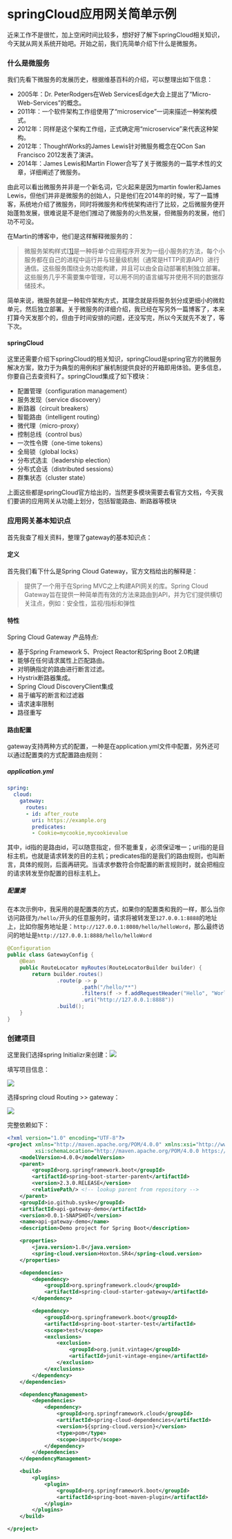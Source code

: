 # springCloud应用网关简单示例

近来工作不是很忙，加上空闲时间比较多，想好好了解下springCloud相关知识，今天就从网关系统开始吧。开始之前，我们先简单介绍下什么是微服务。

### 什么是微服务

我们先看下微服务的发展历史，根据维基百科的介绍，可以整理出如下信息：

- 2005年：Dr. PeterRodgers在Web ServicesEdge大会上提出了“Micro-Web-Services”的概念。
- 2011年：一个软件架构工作组使用了“microservice”一词来描述一种架构模式。
- 2012年：同样是这个架构工作组，正式确定用“microservice”来代表这种架构。
- 2012年：ThoughtWorks的James Lewis针对微服务概念在QCon San Francisco 2012发表了演讲。
- 2014年：James Lewis和Martin Flower合写了关于微服务的一篇学术性的文章，详细阐述了微服务。

由此可以看出微服务并非是一个新名词，它火起来是因为martin fowler和James Lewis，但他们并非是微服务的创始人，只是他们在2014年的时候，写了一篇博客，系统地介绍了微服务，同时将微服务和传统架构进行了比较，之后微服务便开始蓬勃发展，很难说是不是他们推动了微服务的火热发展，但微服务的发展，他们功不可没。

在Martin的博客中，他们是这样解释微服务的：

> 微服务架构样式[[1\]](https://martinfowler.com/articles/microservices.html#footnote-etymology)是一种将单个应用程序开发为一组小服务的方法，每个小服务都在自己的进程中运行并与轻量级机制（通常是HTTP资源API）进行通信。这些服务围绕业务功能构建，并且可以由全自动部署机制独立部署。这些服务几乎不需要集中管理，可以用不同的语言编写并使用不同的数据存储技术。

简单来说，微服务就是一种软件架构方式，其理念就是将服务划分成更细小的微粒单元，然后独立部署。关于微服务的详细介绍，我已经在写另外一篇博客了，本来打算今天发那个的，但由于时间安排的问题，还没写完，所以今天就先不发了，等下次。

#### springCloud

这里还需要介绍下springCloud的相关知识，springCloud是spring官方的微服务解决方案，致力于为典型的用例和扩展机制提供良好的开箱即用体验。更多信息，你要自己去查资料了。springCloud集成了如下模块：

- 配置管理（configuration management）
- 服务发现（service discovery）
- 断路器（circuit breakers）
- 智能路由（intelligent routing）
- 微代理（micro-proxy）
- 控制总线（control bus）
- 一次性令牌（one-time tokens）
- 全局锁（global locks）
- 分布式选主（leadership election）
- 分布式会话（distributed sessions）
- 群集状态（cluster state）

上面这些都是springCloud官方给出的，当然更多模块需要去看官方文档，今天我们要讲的应用网关从功能上划分，包括智能路由、断路器等模块

### 应用网关基本知识点

首先我查了相关资料，整理了gateway的基本知识点：

#### 定义

首先我们看下什么是Spring Cloud Gateway，官方文档给出的解释是：

> 提供了一个用于在Spring MVC之上构建API网关的库。Spring Cloud Gateway旨在提供一种简单而有效的方法来路由到API，并为它们提供横切关注点，例如：安全性，监视/指标和弹性

#### 特性

Spring Cloud Gateway 产品特点:

- 基于Spring Framework 5、Project Reactor和Spring Boot 2.0构建
- 能够在任何请求属性上匹配路由。
- 对明确指定的路由进行断言过滤。
- Hystrix断路器集成。
- Spring Cloud DiscoveryClient集成
- 易于编写的断言和过滤器
- 请求速率限制
- 路径重写

#### 路由配置

gateway支持两种方式的配置，一种是在application.yml文件中配置，另外还可以通过配置类的方式配置路由规则：

##### application.yml

```yaml
spring:
  cloud:
    gateway:
      routes:
      - id: after_route
        uri: https://example.org
        predicates:
        - Cookie=mycookie,mycookievalue
```

其中，id指的是路由id，可以随意指定，但不能重复，必须保证唯一；uri指的是目标主机，也就是请求转发的目的主机；predicates指的是我们的路由规则，也叫断言，具体的规则，后面再研究。当请求参数符合你配置的断言规则时，就会把相应的请求转发至你配置的目标主机上。

##### 配置类

在本次示例中，我采用的是配置类的方式，如果你的配置类和我的一样，那么当你访问路径为`/hello/`开头的任意服务时，请求将被转发至`127.0.0.1:8888`的地址上，比如你服务地址是：`http://127.0.0.1:8080/hello/helloWord`，那么最终访问的地址是``http://127.0.0.1:8888/hello/helloWord``

```java
@Configuration
public class GatewayConfig {
    @Bean
    public RouteLocator myRoutes(RouteLocatorBuilder builder) {
        return builder.routes()
                .route(p -> p
                        .path("/hello/**")
                        .filters(f -> f.addRequestHeader("Hello", "World"))
                        .uri("http://127.0.0.1:8888"))
                .build();
    }
}
```



### 创建项目

这里我们选择spring Initializr来创建：![](https://syske-pic-bed.oss-cn-hangzhou.aliyuncs.com/imgs/images/20200520153630.png)

填写项目信息：

![](https://syske-pic-bed.oss-cn-hangzhou.aliyuncs.com/imgs/images/20200520153802.png)

选择spring cloud Routing >> gateway：

![](https://syske-pic-bed.oss-cn-hangzhou.aliyuncs.com/imgs/images/20200520153839.png)

完整依赖如下：

```xml
<?xml version="1.0" encoding="UTF-8"?>
<project xmlns="http://maven.apache.org/POM/4.0.0" xmlns:xsi="http://www.w3.org/2001/XMLSchema-instance"
         xsi:schemaLocation="http://maven.apache.org/POM/4.0.0 https://maven.apache.org/xsd/maven-4.0.0.xsd">
    <modelVersion>4.0.0</modelVersion>
    <parent>
        <groupId>org.springframework.boot</groupId>
        <artifactId>spring-boot-starter-parent</artifactId>
        <version>2.3.0.RELEASE</version>
        <relativePath/> <!-- lookup parent from repository -->
    </parent>
    <groupId>io.github.syske</groupId>
    <artifactId>api-gateway-demo</artifactId>
    <version>0.0.1-SNAPSHOT</version>
    <name>api-gateway-demo</name>
    <description>Demo project for Spring Boot</description>

    <properties>
        <java.version>1.8</java.version>
        <spring-cloud.version>Hoxton.SR4</spring-cloud.version>
    </properties>

    <dependencies>
        <dependency>
            <groupId>org.springframework.cloud</groupId>
            <artifactId>spring-cloud-starter-gateway</artifactId>
        </dependency>

        <dependency>
            <groupId>org.springframework.boot</groupId>
            <artifactId>spring-boot-starter-test</artifactId>
            <scope>test</scope>
            <exclusions>
                <exclusion>
                    <groupId>org.junit.vintage</groupId>
                    <artifactId>junit-vintage-engine</artifactId>
                </exclusion>
            </exclusions>
        </dependency>
    </dependencies>

    <dependencyManagement>
        <dependencies>
            <dependency>
                <groupId>org.springframework.cloud</groupId>
                <artifactId>spring-cloud-dependencies</artifactId>
                <version>${spring-cloud.version}</version>
                <type>pom</type>
                <scope>import</scope>
            </dependency>
        </dependencies>
    </dependencyManagement>

    <build>
        <plugins>
            <plugin>
                <groupId>org.springframework.boot</groupId>
                <artifactId>spring-boot-maven-plugin</artifactId>
            </plugin>
        </plugins>
    </build>

</project>
```

